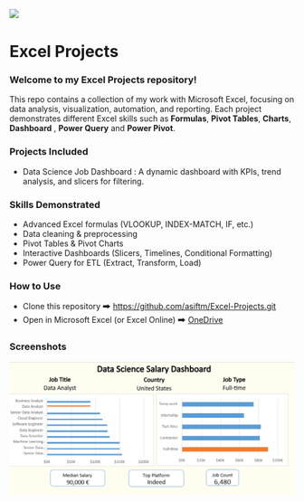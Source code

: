 ![](https://img.icons8.com/?size=100&id=L0druJv03YVW&format=png&color=000000)
# Excel Projects

### Welcome to my Excel Projects repository!
This repo contains a collection of my work with Microsoft Excel, focusing on data analysis, visualization, automation, and reporting. Each project demonstrates different Excel skills such as **Formulas**, **Pivot Tables**, **Charts**, **Dashboard** , **Power Query** and **Power Pivot**.

### Projects Included
- Data Science Job Dashboard : A dynamic dashboard with KPIs, trend analysis, and slicers for filtering.

### Skills Demonstrated
- Advanced Excel formulas (VLOOKUP, INDEX-MATCH, IF, etc.)
- Data cleaning & preprocessing
- Pivot Tables & Pivot Charts
- Interactive Dashboards (Slicers, Timelines, Conditional Formatting)
- Power Query for ETL (Extract, Transform, Load)

### How to Use
- Clone this repository 🠲 https://github.com/asiftm/Excel-Projects.git
- Open in Microsoft Excel (or Excel Online) 🠲 [OneDrive](https://1drv.ms/x/c/5afa1d7f43683360/IQSWg_hCLtZNT4JEG0PeiawlAT_F3VRsfMiM7iq2IDYqZW8)

### Screenshots
![](Data_Science_Dashboard/Screenshot.png)
